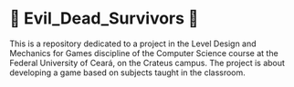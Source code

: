 # 🧟 Evil_Dead_Survivors 🧟
This is a repository dedicated to a project in the Level Design and Mechanics for Games discipline of the Computer Science course at the Federal University of Ceará, on the Crateus campus.  The project is about developing a game based on subjects taught in the classroom.
